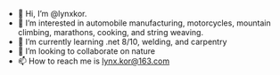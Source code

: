 - 👋 Hi, I’m @lynxkor.
- 👀 I’m interested in automobile manufacturing, motorcycles, mountain climbing, marathons, cooking, and string weaving.
- 🌱 I’m currently learning .net 8/10, welding, and carpentry
- 💞️ I’m looking to collaborate on nature
- 📫 How to reach me is lynx.kor@163.com

<!---
lynxkor/lynxkor is a ✨ special ✨ repository because its `README.md` (this file) appears on your GitHub profile.
You can click the Preview link to take a look at your changes.
--->
